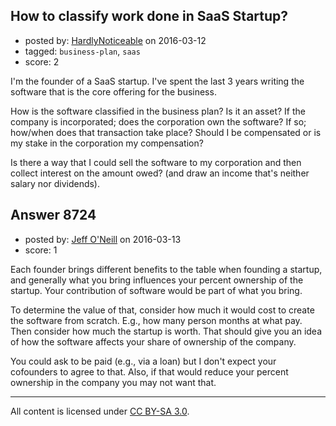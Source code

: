 ## How to classify work done in SaaS Startup?

- posted by: [HardlyNoticeable](https://stackexchange.com/users/120610/hardlynoticeable) on 2016-03-12
- tagged: `business-plan`, `saas`
- score: 2

I'm the founder of a SaaS startup.  I've spent the last 3 years writing the software that is the core offering for the business.  

How is the software classified in the business plan?  Is it an asset?  If the company is incorporated; does the corporation own the software?  If so; how/when does that transaction take place?  Should I be compensated or is my stake in the corporation my compensation?  

Is there a way that I could sell the software to my corporation and then collect interest on the amount owed?  (and draw an income that's neither salary nor dividends).  


## Answer 8724

- posted by: [Jeff O'Neill](https://stackexchange.com/users/46273/jeff-o-neill) on 2016-03-13
- score: 1

Each founder brings different benefits to the table when founding a startup, and generally what you bring influences your percent ownership of the startup.  Your contribution of software would be part of what you bring.  

To determine the value of that, consider how much it would cost to create the software from scratch.  E.g., how many person months at what pay.  Then consider how much the startup is worth.  That should give you an idea of how the software affects your share of ownership of the company.

You could ask to be paid (e.g., via a loan) but I don't expect your cofounders to agree to that.  Also, if that would reduce your percent ownership in the company you may not want that.



---

All content is licensed under [CC BY-SA 3.0](https://creativecommons.org/licenses/by-sa/3.0/).
